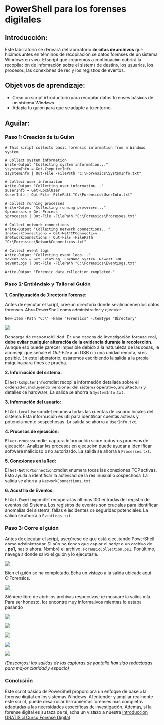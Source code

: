 # PowerShell para los forenses digitales

## **Introducción:**

Este laboratorio se derivará del laboratorio **de citas de archivos** que hicimos antes en términos de recopilación de datos forenses de un sistema Windows en vivo. El script que crearemos a continuación cubrirá la recopilación de información sobre el sistema de destino, los usuarios, los procesos, las conexiones de red y los registros de eventos.

## **Objetivos de aprendizaje:**

- Crear un script introductorio para recopilar datos forenses básicos de un sistema Windows.
- Adapta tu guión para que se adapte a tu entorno.

## **Aguilar:**

### Paso 1: Creación de tu Guión

```plaintext
# This script collects basic forensic information from a Windows system

# Collect system information
Write-Output "Collecting system information..."
$systemInfo = Get-ComputerInfo
$systemInfo | Out-File -FilePath "C:\Forensics\SystemInfo.txt"

# Collect user information
Write-Output "Collecting user information..."
$userInfo = Get-LocalUser
$userInfo | Out-File -FilePath "C:\Forensics\UserInfo.txt"

# Collect running processes
Write-Output "Collecting running processes..."
$processes = Get-Process
$processes | Out-File -FilePath "C:\Forensics\Processes.txt"

# Collect network connections
Write-Output "Collecting network connections..."
$networkConnections = Get-NetTCPConnection
$networkConnections | Out-File -FilePath "C:\Forensics\NetworkConnections.txt"

# Collect event logs
Write-Output "Collecting event logs..."
$eventLogs = Get-EventLog -LogName System -Newest 100
$eventLogs | Out-File -FilePath "C:\Forensics\EventLogs.txt"

Write-Output "Forensic data collection completed."
```

### Paso 2: Entiéndalo y Tailor el Guión

**1. Configuración de Directorio Forense:**

Antes de ejecutar el script, cree un directorio donde se almacenen los datos forenses. Abra PowerShell como administrador y ejecute:

```plaintext
New-Item -Path "C:\" -Name "Forensics" -ItemType "Directory"
```

![](https://i.imgur.com/cUdAZwn.png)

Descargo de responsabilidad: En una escena de investigación forense real, **debe evitar cualquier alteración de la evidencia durante la recolección**. Aunque eso puede parecer imposible debido a la naturaleza de las cosas, le aconsejo que señale el _Out-File_ a un USB o a una unidad remota, si es posible. En este laboratorio, estaremos escribiendo la salida a la propia máquina para fines de prueba.

**2. Información del sistema:**

El `Get-ComputerInfo`cmdlet recopila información detallada sobre el ordenador, incluyendo versiones del sistema operativo, arquitectura y detalles de hardware. La salida se ahorra a `SystemInfo.txt`.

**3. Información del usuario:**

El `Get-LocalUser`cmdlet enumera todas las cuentas de usuario locales del sistema. Esta información es útil para identificar cuentas activas y potencialmente sospechosas. La salida se ahorra a `UserInfo.txt`.

**4. Procesos de ejecución:**

El `Get-Process`cmdlet captura información sobre todos los procesos de ejecución. Analizar los procesos en ejecución puede ayudar a identificar software malicioso o no autorizado. La salida se ahorra a `Processes.txt`.

**5. Conexiones en la Red:**

El `Get-NetTCPConnection`cmdlet enumera todas las conexiones TCP activas. Esto ayuda a identificar la actividad de la red inusual o sospechosa. La salida se ahorra a `NetworkConnections.txt`.

**6. Acostilla de Eventos:**

El `Get-EventLog`cmdlet recupera las últimas 100 entradas del registro de eventos del Sistema. Los registros de eventos son cruciales para identificar anomalías del sistema, fallas e incidentes de seguridad potenciales. La salida se ahorra a `EventLogs.txt`.

### Paso 3: Corre el guión

Antes de ejecutar el script, asegúrese de que está ejecutando PowerShell como administrador. Si aún no tienes que copiar el script a un archivo de .**.ps1,** hazlo ahora. Nombré el archivo. `ForensicCollection.ps1`. Por último, navega a donde salvó el guión y lo ejecutaste.

![](https://i.imgur.com/uBYhksw.png)

Bien el guión se ha completado. Echa un vistazo a la salida ubicada aquí C:Forensics.

![](https://i.imgur.com/VSNn66K.png)

Siéntete libre de abrir los archivos respectivos; te mostraré la salida mía. Para ser honesto, los encontré muy informativos mientras lo estaba pasando.

![](https://i.imgur.com/qEFnkvk.png)

![](https://i.imgur.com/GR3jFRg.png)

![](https://i.imgur.com/6LA1Kgs.png)

![](https://i.imgur.com/GSCWkAj.png)

![](https://i.imgur.com/dEYDpgJ.png)

_(Descargos: las salidas de las capturas de pantalla han sido redactadas para mayor claridad y espacio)_

### **Conclusión**

Este script básico de PowerShell proporciona un enfoque de base a la forense digital en los sistemas Windows. Al entender y ampliar realmente este script, puede desarrollar herramientas forenses más completas adaptadas a las necesidades específicas de investigación. Además, si la forense digital es su taza de té, echa un vistazo a nuestra [introducción GRATIS al Curso Forense Digital](https://elearning.securityblue.team/home/courses/free-courses/introduction-to-digital-forensics#description).